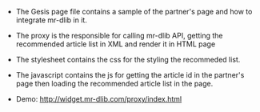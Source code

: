 - The Gesis page file contains a sample of the partner's page and how to integrate mr-dlib in it.

- The proxy is the responsible for calling mr-dlib API, getting the recommended article list in XML and render it in HTML page

- The stylesheet contains the css for the styling the recommeded list.

- The javascript contains the js for getting the article id in the partner's page then loading the recommended article list in the page.


- Demo: http://widget.mr-dlib.com/proxy/index.html
